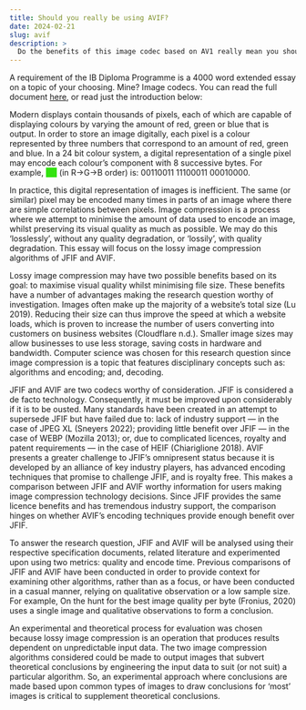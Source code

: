 ```yaml
---
title: Should you really be using AVIF?
date: 2024-02-21
slug: avif
description: >
  Do the benefits of this image codec based on AV1 really mean you should stop using JPEG? Read my 4000 word essay.
---
```

A requirement of the IB Diploma Programme is a 4000 word extended essay on a topic of your choosing. Mine? Image codecs. You can read the full document [here](/assets/blog/avif/doc.pdf), or read just the introduction below:

Modern displays contain thousands of pixels, each of which are capable of displaying colours by varying the amount of red, green or blue that is output. In order to store an image digitally, each pixel is a colour represented by three numbers that correspond to an amount of red, green and blue. In a 24 bit colour system, a digital representation of a single pixel may encode each colour’s component with 8 successive bytes. For example, <span style="background-color: #33e310;">&nbsp;&nbsp;&nbsp;&nbsp;&nbsp;</span> (in R→G→B order) is: 00110011 11100011 00010000. 

In practice, this digital representation of images is inefficient. The same (or similar) pixel may be encoded many times in parts of an image where there are simple correlations between pixels. Image compression is a process where we attempt to minimise the amount of data used to encode an image, whilst preserving its visual quality as much as possible. We may do this ‘losslessly’, without any quality degradation, or ‘lossily’, with quality degradation. This essay will focus on the lossy image compression algorithms of JFIF and AVIF. 

Lossy image compression may have two possible benefits based on its goal: to maximise visual quality whilst minimising file size. These benefits have a number of advantages making the research question worthy of investigation. Images often make up the majority of a website’s total size (Lu 2019). Reducing their size can thus improve the speed at which a website loads, which is proven to increase the number of users converting into customers on business websites (Cloudflare n.d.). Smaller image sizes may allow businesses to use less storage, saving costs in hardware and bandwidth. 
Computer science was chosen for this research question since image compression is a topic that features disciplinary concepts such as: algorithms and encoding; and, decoding.

JFIF and AVIF are two codecs worthy of consideration. JFIF is considered a de facto technology. Consequently, it must be improved upon considerably if it is to be ousted. Many standards have been created in an attempt to supersede JFIF but have failed due to: lack of industry support — in the case of JPEG XL (Sneyers 2022); providing little benefit over JFIF — in the case of WEBP (Mozilla 2013); or, due to complicated licences, royalty and patent requirements — in the case of HEIF (Chiariglione 2018). AVIF presents a greater challenge to JFIF’s omnipresent status because it is developed by an alliance of key industry players, has advanced encoding techniques that promise to challenge JFIF, and is royalty free. This makes a comparison between JFIF and AVIF worthy information for users making image compression technology decisions. Since JFIF provides the same licence benefits and has tremendous industry support, the comparison hinges on whether AVIF’s encoding techniques provide enough benefit over JFIF.

To answer the research question, JFIF and AVIF will be analysed using their respective specification documents, related literature and experimented upon using two metrics: quality and encode time. Previous comparisons of JFIF and AVIF have been conducted in order to provide context for examining other algorithms, rather than as a focus, or have been conducted in a casual manner, relying on qualitative observation or a low sample size. For example, On the hunt for the best image quality per byte (Fronius, 2020) uses a single image and qualitative observations to form a conclusion.

An experimental and theoretical process for evaluation was chosen because lossy image compression is an operation that produces results dependent on unpredictable input data. The two image compression algorithms considered could be made to output images that subvert theoretical conclusions by engineering the input data to suit (or not suit) a particular algorithm. So, an experimental approach where conclusions are made based upon common types of images to draw conclusions for ‘most’ images is critical to supplement theoretical conclusions.
